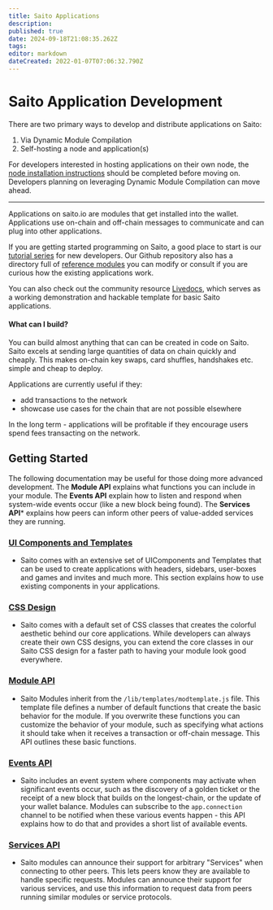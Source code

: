 ```yaml
---
title: Saito Applications
description: 
published: true
date: 2024-09-18T21:08:35.262Z
tags: 
editor: markdown
dateCreated: 2022-01-07T07:06:32.790Z
---
```


# Saito Application Development

There are two primary ways to develop and distribute applications on Saito:

1. Via Dynamic Module Compilation
2. Self-hosting a node and application(s)

For developers interested in hosting applications on their own node, the [node installation instructions](/en/tech/installation) should be completed before moving on. Developers planning on leveraging Dynamic Module Compilation can move ahead.

<hr>

Applications on saito.io are modules that get installed into the wallet. Applications use on-chain and off-chain messages to communicate and can plug into other applications.

If you are getting started programming on Saito, a good place to start is our [tutorial series](/tech/tutorials) for new developers. Our Github repository also has a directory full of [reference modules](https://github.com/SaitoTech/saito-lite-rust/tree/master/mods) you can modify or consult if you are curious how the existing applications work.

You can also check out the community resource [Livedocs](https://github.com/mat888/saito-livedocs), which serves as a working demonstration and hackable template for basic Saito applications.

#### What can I build?
You can build almost anything that can can be created in code on Saito. Saito excels at sending large quantities of data on chain quickly and cheaply. This makes on-chain key swaps, card shuffles, handshakes etc. simple and cheap to deploy.

Applications are currently useful if they: 
 - add transactions to the network
 - showcase use cases for the chain that are not possible elsewhere
 
In the long term - applications will be profitable if they encourage users spend fees transacting on the network.

## Getting Started

The following documentation may be useful for those doing more advanced development. The **Module API** explains what functions you can include in your module. The **Events API** explain how to listen and respond when system-wide events occur (like a new block being found). The **Services API*** explains how peers can inform other peers of value-added services they are running.

### [UI Components and Templates](/tech/applications/ui-components)
* Saito comes with an extensive set of UIComponents and Templates that can be used to create applications with headers, sidebars, user-boxes and games and invites and much more. This section explains how to use existing components in your applications.

### [CSS Design](/tech/applications/saito-css)
* Saito comes with a default set of CSS classes that creates the colorful aesthetic behind our core applications. While developers can always create their own CSS designs, you can extend the core classes in our Saito CSS design for a faster path to having your module look good everywhere.


### [Module API](/tech/applications/module-api)
* Saito Modules inherit from the ```/lib/templates/modtemplate.js``` file. This template file defines a number of default functions that create the basic behavior for the module. If you overwrite these functions you can customize the behavior of your module, such as specifying what actions it should take when it receives a transaction or off-chain message. This API outlines these basic functions.

### [Events API](/tech/applications/events-api)
* Saito includes an event system where components may activate when significant events occur, such as the discovery of a golden ticket or the receipt of a new block that builds on the longest-chain, or the update of your wallet balance. Modules can subscribe to the ```app.connection``` channel to be notified when these various events happen - this API explains how to do that and provides a short list of available events.

### [Services API](/tech/applications/services-api)
* Saito modules can announce their support for arbitrary "Services" when connecting to other peers. This lets peers know they are available to handle specific requests. Modules can announce their support for various services, and use this information to request data from peers running similar modules or service protocols. 
